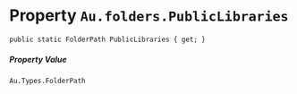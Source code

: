 # Property `Au.folders.PublicLibraries`

```
public static FolderPath PublicLibraries { get; }
```

##### Property Value

`Au.Types.FolderPath`